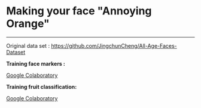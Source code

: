 # Making your face "Annoying Orange"

---

Original data set : https://github.com/JingchunCheng/All-Age-Faces-Dataset

 

**Training face markers :** 

[Google Colaboratory](https://colab.research.google.com/drive/13Eln4I0GqY9sse3tGRdc6keF8xApz5nF?usp=sharing)

**Training fruit classification:**

[Google Colaboratory](https://colab.research.google.com/drive/1qaiGg2nTZYUVb-M-tScCRodlttEfRDfH?usp=sharing)
